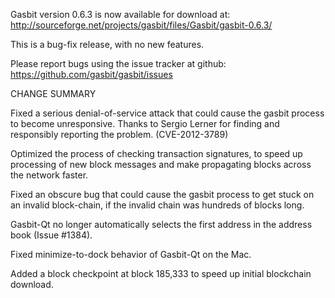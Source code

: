 Gasbit version 0.6.3 is now available for download at:
  http://sourceforge.net/projects/gasbit/files/Gasbit/gasbit-0.6.3/

This is a bug-fix release, with no new features.

Please report bugs using the issue tracker at github:
  https://github.com/gasbit/gasbit/issues

CHANGE SUMMARY

Fixed a serious denial-of-service attack that could cause the
gasbit process to become unresponsive. Thanks to Sergio Lerner
for finding and responsibly reporting the problem. (CVE-2012-3789)

Optimized the process of checking transaction signatures, to
speed up processing of new block messages and make propagating
blocks across the network faster.

Fixed an obscure bug that could cause the gasbit process to get
stuck on an invalid block-chain, if the invalid chain was
hundreds of blocks long.

Gasbit-Qt no longer automatically selects the first address
in the address book (Issue #1384).

Fixed minimize-to-dock behavior of Gasbit-Qt on the Mac.

Added a block checkpoint at block 185,333 to speed up initial
blockchain download.
